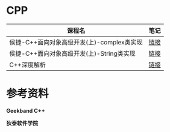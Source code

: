 # CPP

| 课程名                                     | 笔记                                                         |
| ------------------------------------------ | ------------------------------------------------------------ |
| 侯捷-C++面向对象高级开发(上)-complex类实现 | [链接](https://github.com/T1mzhou/CPP/blob/main/complex%E7%B1%BB.md) |
| 侯捷-C++面向对象高级开发(上)-String类实现  | [链接](https://github.com/T1mzhou/CPP/blob/main/String%E7%B1%BB.md) |
| C++深度解析                                | [链接](https://github.com/T1mzhou/CPP/tree/main/C%2B%2B%E6%B7%B1%E5%BA%A6%E8%A7%A3%E6%9E%90)|

# 参考资料

**Geekband C++**

**狄泰软件学院**

